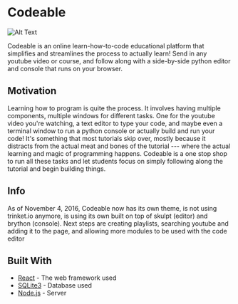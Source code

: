 # Codeable
![Alt Text](http://g.recordit.co/gZ7cmnX7jM.gif)

Codeable is an online learn-how-to-code educational platform that simplifies and streamlines the process to actually learn! Send in any youtube video or course, and follow along with a side-by-side python editor and console that runs on your browser.

## Motivation

Learning how to program is quite the process. It involves having multiple components, multiple windows for different tasks. One for the youtube video you're watching, a text editor to type your code, and maybe even a terminal window to run a python console or actually build and run your code! It's something that most tutorials skip over, mostly because it distracts from the actual meat and bones of the tutorial --- where the actual learning and magic of programming happens. Codeable is a one stop shop to run all these tasks and let students focus on simply following along the tutorial and begin building things.

## Info
As of November 4, 2016, Codeable now has its own theme, is not using trinket.io anymore, is using its own built on top of skulpt (editor) and brython (console). Next steps are creating playlists, searching youtube and adding it to the page, and allowing more modules to be used with the code editor 


## Built With

* [React](https://facebook.github.io/react/) - The web framework used
* [SQLite3](https://sqlite.org/) - Database used
* [Node.js](https://nodejs.org/en/) - Server

